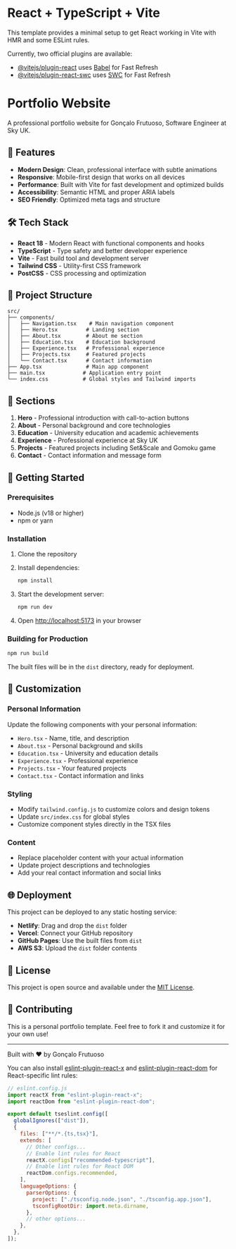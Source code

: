 # React + TypeScript + Vite

This template provides a minimal setup to get React working in Vite with HMR and some ESLint rules.

Currently, two official plugins are available:

- [@vitejs/plugin-react](https://github.com/vitejs/vite-plugin-react/blob/main/packages/plugin-react) uses [Babel](https://babeljs.io/) for Fast Refresh
- [@vitejs/plugin-react-swc](https://github.com/vitejs/vite-plugin-react/blob/main/packages/plugin-react-swc) uses [SWC](https://swc.rs/) for Fast Refresh

# Portfolio Website

A professional portfolio website for Gonçalo Frutuoso, Software Engineer at Sky UK.

## 🚀 Features

- **Modern Design**: Clean, professional interface with subtle animations
- **Responsive**: Mobile-first design that works on all devices
- **Performance**: Built with Vite for fast development and optimized builds
- **Accessibility**: Semantic HTML and proper ARIA labels
- **SEO Friendly**: Optimized meta tags and structure

## 🛠️ Tech Stack

- **React 18** - Modern React with functional components and hooks
- **TypeScript** - Type safety and better developer experience
- **Vite** - Fast build tool and development server
- **Tailwind CSS** - Utility-first CSS framework
- **PostCSS** - CSS processing and optimization

## 📂 Project Structure

```
src/
├── components/
│   ├── Navigation.tsx    # Main navigation component
│   ├── Hero.tsx         # Landing section
│   ├── About.tsx        # About me section
│   ├── Education.tsx    # Education background
│   ├── Experience.tsx   # Professional experience
│   ├── Projects.tsx     # Featured projects
│   └── Contact.tsx      # Contact information
├── App.tsx              # Main app component
├── main.tsx            # Application entry point
└── index.css           # Global styles and Tailwind imports
```

## 🎨 Sections

1. **Hero** - Professional introduction with call-to-action buttons
2. **About** - Personal background and core technologies
3. **Education** - University education and academic achievements
4. **Experience** - Professional experience at Sky UK
5. **Projects** - Featured projects including Set&Scale and Gomoku game
6. **Contact** - Contact information and message form

## 🚀 Getting Started

### Prerequisites

- Node.js (v18 or higher)
- npm or yarn

### Installation

1. Clone the repository
2. Install dependencies:

   ```bash
   npm install
   ```

3. Start the development server:

   ```bash
   npm run dev
   ```

4. Open [http://localhost:5173](http://localhost:5173) in your browser

### Building for Production

```bash
npm run build
```

The built files will be in the `dist` directory, ready for deployment.

## 📝 Customization

### Personal Information

Update the following components with your personal information:

- `Hero.tsx` - Name, title, and description
- `About.tsx` - Personal background and skills
- `Education.tsx` - University and education details
- `Experience.tsx` - Professional experience
- `Projects.tsx` - Your featured projects
- `Contact.tsx` - Contact information and links

### Styling

- Modify `tailwind.config.js` to customize colors and design tokens
- Update `src/index.css` for global styles
- Customize component styles directly in the TSX files

### Content

- Replace placeholder content with your actual information
- Update project descriptions and technologies
- Add your real contact information and social links

## 🌐 Deployment

This project can be deployed to any static hosting service:

- **Netlify**: Drag and drop the `dist` folder
- **Vercel**: Connect your GitHub repository
- **GitHub Pages**: Use the built files from `dist`
- **AWS S3**: Upload the `dist` folder contents

## 📄 License

This project is open source and available under the [MIT License](LICENSE).

## 🤝 Contributing

This is a personal portfolio template. Feel free to fork it and customize it for your own use!

---

Built with ❤️ by Gonçalo Frutuoso

You can also install [eslint-plugin-react-x](https://github.com/Rel1cx/eslint-react/tree/main/packages/plugins/eslint-plugin-react-x) and [eslint-plugin-react-dom](https://github.com/Rel1cx/eslint-react/tree/main/packages/plugins/eslint-plugin-react-dom) for React-specific lint rules:

```js
// eslint.config.js
import reactX from "eslint-plugin-react-x";
import reactDom from "eslint-plugin-react-dom";

export default tseslint.config([
  globalIgnores(["dist"]),
  {
    files: ["**/*.{ts,tsx}"],
    extends: [
      // Other configs...
      // Enable lint rules for React
      reactX.configs["recommended-typescript"],
      // Enable lint rules for React DOM
      reactDom.configs.recommended,
    ],
    languageOptions: {
      parserOptions: {
        project: ["./tsconfig.node.json", "./tsconfig.app.json"],
        tsconfigRootDir: import.meta.dirname,
      },
      // other options...
    },
  },
]);
```

